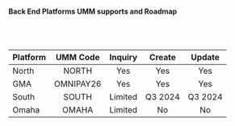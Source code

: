 #### Back End Platforms UMM supports and Roadmap

<br></br>

| Platform |     UMM Code     | Inquiry | Create | Update |
|----------|:----------------:|:-------:|:------:|:------:|
| North    |      NORTH       |   Yes   |  Yes   |  Yes   |
| GMA      |    OMNIPAY26     |   Yes   |  Yes   |  Yes   |
| South    |      SOUTH       | Limited |Q3 2024 |Q3 2024 |
| Omaha    |      OMAHA       | Limited |   No   |   No   |
